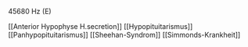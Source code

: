 45680 Hz (E)

[[Anterior Hypophyse H.secretion]]
[[Hypopituitarismus]]
[[Panhypopituitarismus]]
[[Sheehan-Syndrom]]
[[Simmonds-Krankheit]]